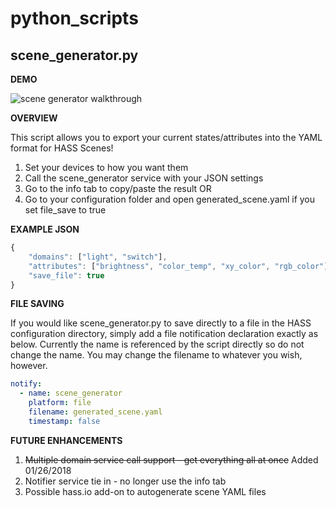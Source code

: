 # python_scripts

## scene_generator.py

**DEMO**

![scene generator walkthrough](https://github.com/sunnythaper/python_scripts/raw/master/readme-assets/scene_generator.gif)

**OVERVIEW**

This script allows you to export your current states/attributes into the YAML format for HASS Scenes!

1. Set your devices to how you want them
2. Call the scene_generator service with your JSON settings
3. Go to the info tab to copy/paste the result
OR
3. Go to your configuration folder and open generated_scene.yaml if you set file_save to true

**EXAMPLE JSON**

```js
{
    "domains": ["light", "switch"],
    "attributes": ["brightness", "color_temp", "xy_color", "rgb_color"],
    "save_file": true
}
```

**FILE SAVING**

If you would like scene_generator.py to save directly to a file in the HASS configuration directory, simply add a file notification declaration exactly as below. Currently the name is referenced by the script directly so do not change the name. You may change the filename to whatever you wish, however.

```yaml
notify:
  - name: scene_generator
    platform: file
    filename: generated_scene.yaml
    timestamp: false
```

**FUTURE ENHANCEMENTS**

1. ~~Multiple domain service call support - get everything all at once~~ Added 01/26/2018
2. Notifier service tie in - no longer use the info tab
3. Possible hass.io add-on to autogenerate scene YAML files
